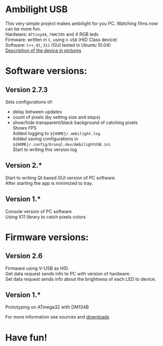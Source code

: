 Ambilight USB
=============

This very simple project makes ambilight for you PC. Watching films now can be more fun.   
Hardware: `ATtiny44`, `74HC595` and 4 RGB leds   
Firmware: written in `C`, using `V-USB` (HID Class device)   
Software: `C++`, `Qt`, `X11` (GUI tested in Ubuntu 10.04)   
[Description of the device in pictures](http://brunql.github.com/ambilight/)   

Software versions:
==================
Version 2.7.3
-------------
Sets configurations of:   
*   delay between updates   
*   count of pixels (by setting size and steps)  
*   show/hide transparent/black background of catching pixels  
Shows FPS   
Added logging to `${HOME}/.ambilight.log`   
Added saving configurations in `${HOME}/.config/brunql.dev/AmbilightUSB.ini`   
Start to writing this version log  


Version 2.*
-----------
Start to writing Qt based GUI version of PC software.  
After starting the app is minimized to tray.  


Version 1.*
-----------
Console version of PC software  
Using X11 library to catch pixels colors  


Firmware versions:
==================
Version 2.6
-----------
Firmware using V-USB as HID.    
Get data request sends info to PC with version of hardware.   
Set data request sends info about the brightness of each LED to device.  

Version 1.*
-----------
Prototyping on ATmega32 with DM134B   

For more information see sources and [downloads](http://github.com/brunql/AmbilightUSB/downloads)

Have fun!
=========
